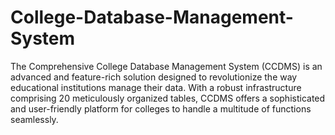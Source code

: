 # College-Database-Management-System

The Comprehensive College Database Management System (CCDMS) is an advanced and feature-rich solution designed to revolutionize the way educational institutions manage their data. With a robust infrastructure comprising 20 meticulously organized tables, CCDMS offers a sophisticated and user-friendly platform for colleges to handle a multitude of functions seamlessly.
